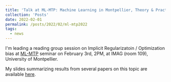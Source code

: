 ```yaml
---
title: 'Talk at ML-MTP: Machine Learning in Montpellier, Theory & Practice'
collection: 'Posts'
date: 2022-02-01
permalink: /posts/2022/02/ml-mtp2022
tags:
  - news
---
```


I'm leading a reading group session on Implicit Regularizatoin / Optimization bias at [ML-MTP](https://groupes.renater.fr/wiki/ml-mtp/) seminar on February 3rd, 2PM, at IMAG (room 109), University of Montpellier.

My slides summarizing results from several papers on this topic are available [here](https://groupes.renater.fr/wiki/ml-mtp/_media/wiki/2022_02_implicit_regularization.pdf).
